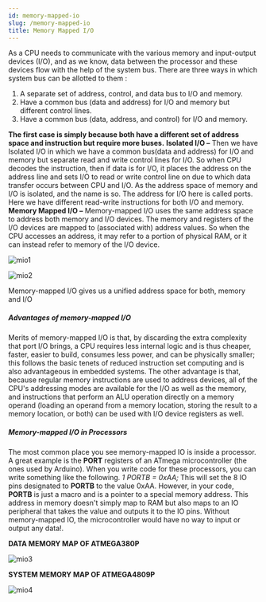 ```yaml
---
id: memory-mapped-io
slug: /memory-mapped-io
title: Memory Mapped I/O
---
```


As a CPU needs to communicate with the various memory and input-output devices
(I/O), and as we know, data between the processor and these devices flow with
the help of the system bus. There are three ways in which system bus can be
allotted to them :

1. A separate set of address, control, and data bus to I/O and memory.
2. Have a common bus (data and address) for I/O and memory but different control
   lines.
3. Have a common bus (data, address, and control) for I/O and memory.

**The first case is simply because both have a different set of address space
and instruction but require more buses.** **Isolated I/O –** Then we have
Isolated I/O in which we have a common bus(data and address) for I/O and memory
but separate read and write control lines for I/O. So when CPU decodes the
instruction, then if data is for I/O, it places the address on the address line
and sets I/O to read or write control line on due to which data transfer occurs
between CPU and I/O. As the address space of memory and I/O is isolated, and the
name is so. The address for I/O here is called ports. Here we have different
read-write instructions for both I/O and memory. **Memory Mapped I/O –**
Memory-mapped I/O uses the same address space to address both memory and I/O
devices. The memory and registers of the I/O devices are mapped to (associated
with) address values. So when the CPU accesses an address, it may refer to a
portion of physical RAM, or it can instead refer to memory of the I/O device.

![mio1](https://github.com/Mshivam2409/RustDuino-Docs/blob/master/docs/embedded/images/memory_mapped_io/mio1.png?raw=true)

![mio2](https://github.com/Mshivam2409/RustDuino-Docs/blob/master/docs/embedded/images/memory_mapped_io/mio2.jpg?raw=true)

Memory-mapped I/O gives us a unified address space for both, memory and I/O

##### Advantages of memory-mapped I/O

Merits of memory-mapped I/O is that, by discarding the extra complexity that
port I/O brings, a CPU requires less internal logic and is thus cheaper, faster,
easier to build, consumes less power, and can be physically smaller; this
follows the basic tenets of reduced instruction set computing and is also
advantageous in embedded systems. The other advantage is that, because regular
memory instructions are used to address devices, all of the CPU's addressing
modes are available for the I/O as well as the memory, and instructions that
perform an ALU operation directly on a memory operand (loading an operand from a
memory location, storing the result to a memory location, or both) can be used
with I/O device registers as well.

##### Memory-mapped I/O in Processors

The most common place you see memory-mapped IO is inside a processor. A great
example is the **PORT** registers of an ATmega microcontroller (the ones used by
Arduino). When you write code for these processors, you can write something like
the following. _1 PORTB = 0xAA;_ This will set the 8 IO pins designated to
**PORTB** to the value 0xAA. However, in your code, **PORTB** is just a macro
and is a pointer to a special memory address. This address in memory doesn't
simply map to RAM but also maps to an IO peripheral that takes the value and
outputs it to the IO pins. Without memory-mapped IO, the microcontroller would
have no way to input or output any data!.

**DATA MEMORY MAP OF ATMEGA380P**

![mio3](https://github.com/Mshivam2409/RustDuino-Docs/blob/master/docs/embedded/images/memory_mapped_io/mio3.png?raw=true)

**SYSTEM MEMORY MAP OF ATMEGA4809P**

![mio4](https://github.com/Mshivam2409/RustDuino-Docs/blob/master/docs/embedded/images/memory_mapped_io/mio4.png?raw=true)
